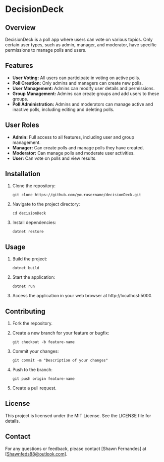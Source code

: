 # DecisionDeck

## Overview
DecisionDeck is a poll app where users can vote on various topics. Only certain user types, such as admin, manager, and moderator, have specific permissions to manage polls and users.

## Features
- **User Voting:** All users can participate in voting on active polls.
- **Poll Creation:** Only admins and managers can create new polls.
- **User Management:** Admins can modify user details and permissions.
- **Group Management:** Admins can create groups and add users to these groups.
- **Poll Administration:** Admins and moderators can manage active and inactive polls, including editing and deleting polls.

## User Roles
- **Admin:** Full access to all features, including user and group management.
- **Manager:** Can create polls and manage polls they have created.
- **Moderator:** Can manage polls and moderate user activities.
- **User:** Can vote on polls and view results.

## Installation
1. Clone the repository:
   ```
   git clone https://github.com/yourusername/decisionDeck.git
   ```
2. Navigate to the project directory:
   ```
   cd decisionDeck
   ```
3. Install dependencies:
   ```
   dotnet restore
   ```
   
## Usage
1. Build the project:
   ```
   dotnet build
   ```

2. Start the application:
   ```
   dotnet run
   ```

3. Access the application in your web browser at http://localhost:5000.

## Contributing
1. Fork the repository.

2. Create a new branch for your feature or bugfix:
   ```
   git checkout -b feature-name
   ```

3. Commit your changes:
   ```
   git commit -m "Description of your changes"
   ```

4. Push to the branch:
   ```
   git push origin feature-name
   ```

5. Create a pull request.

## License
This project is licensed under the MIT License. See the LICENSE file for details.

## Contact
For any questions or feedback, please contact [Shawn Fernandes] at [Shawnfeds88@outlook.com].
